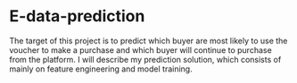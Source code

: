 # E-data-prediction
The target of this project is to predict which buyer are most likely to use the voucher to make a purchase and which buyer will continue to purchase from the platform. I will describe my prediction solution, which consists of mainly on feature engineering and model training.
